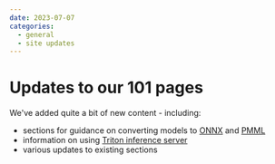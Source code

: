 ```yaml
---
date: 2023-07-07
categories:
  - general
  - site updates
---
```


# Updates to our 101 pages

We've added quite a bit of new content - including:

- sections for guidance on converting models to [ONNX](/ai-on-z-101/onnxconv/) and [PMML](/ai-on-z-101/pmmlconv/)
- information on using [Triton inference server](/ai-on-z-101/tritonis/)
- various updates to existing sections

